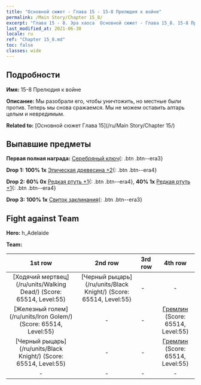 ```yaml
---
title: "Основной сюжет - Глава 15 - 15-8 Прелюдия к войне"
permalink: /Main Story/Chapter 15_8/
excerpt: "Глава 15 - 8. Эра хаоса  Основной сюжет - Глава 15_8. 15-8 Прелюдия к войне"
last_modified_at: 2021-06-30
locale: ru
ref: "Chapter 15_8.md"
toc: false
classes: wide
---
```


## Подробности

 **Имя:** 15-8 Прелюдия к войне

 **Описание:** Мы разобрали его, чтобы уничтожить, но местные были против. Теперь мы снова сражаемся. Мы не можем оставить алтарь целым и невредимым.

 **Related to:** [Основной сюжет Глава 15](/ru/Main Story/Chapter 15/)

## Выпавшие предметы

 **Первая полная награда:** [Серебряный ключ](/ItemsRU/con_693/){: .btn .btn--era3}

 **Drop 1:** **100% 1x** [Эпическая древесина +2](/ItemsRU/mat_48/){: .btn .btn--era4}

 **Drop 2:** **60% 0x** [Редкая ртуть +1](/ItemsRU/mat_42/){: .btn .btn--era4}, **40% 1x** [Редкая ртуть +1](/ItemsRU/mat_42/){: .btn .btn--era4}

 **Drop 3:** **100% 1x** [Свиток заклинания](/ItemsRU/con_694/){: .btn .btn--era3}


## Fight against Team
 **Hero:** h_Adelaide

 **Team:**


  | 1st row | 2nd row | 3rd row | 4th row |
  |:----:|:----:|:----|:----:|
  | [Ходячий мертвец](/ru/units/Walking Dead/) (Score: 65514, Level:55)  | [Черный рыцарь](/ru/units/Black Knight/) (Score: 65514, Level:55)  | - | - |
  | [Железный голем](/ru/units/Iron Golem/) (Score: 65514, Level:55)  | - | - | [Гремлин](/ru/units/Gremlin/) (Score: 65514, Level:55)  |
  | [Черный рыцарь](/ru/units/Black Knight/) (Score: 65514, Level:55)  | - | - | [Гремлин](/ru/units/Gremlin/) (Score: 65514, Level:55)  |
  | - | - | - | - |


